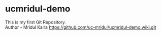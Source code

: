 # ucmridul-demo
This is my first Git Repository.
<br>
Author - Mridul Kalra
https://github.com/uc-mridul/ucmridul-demo.wiki.git
